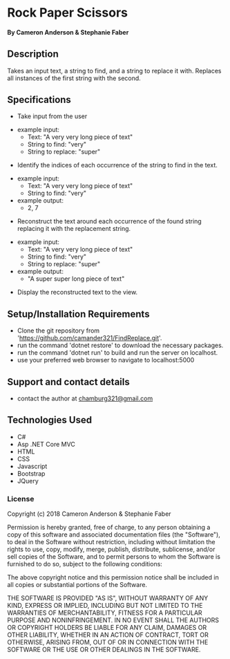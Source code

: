 
# Rock Paper Scissors

#### By Cameron Anderson & Stephanie Faber

## Description
Takes an input text, a string to find, and a string to replace it with. Replaces all instances of the first string with the second.

## Specifications
* Take input from the user
- example input:
  - Text: "A very very long piece of text"
  - String to find: "very"
  - String to replace: "super"

* Identify the indices of each occurrence of the string to find in the text.
- example input:
  - Text: "A very very long piece of text"
  - String to find: "very"
- example output:
  - 2, 7

* Reconstruct the text around each occurrence of the found string replacing it with the replacement string.
- example input:
  - Text: "A very very long piece of text"
  - String to find: "very"
  - String to replace: "super"
- example output:
  - "A super super long piece of text"

* Display the reconstructed text to the view.




## Setup/Installation Requirements

* Clone the git repository from 'https://github.com/camander321/FindReplace.git'.
* run the command 'dotnet restore' to download the necessary packages.
* run the command 'dotnet run' to build and run the server on localhost.
* use your preferred web browser to navigate to localhost:5000


## Support and contact details

* contact the author at chamburg321@gmail.com

## Technologies Used

* C#
* Asp .NET Core MVC
* HTML
* CSS
* Javascript
* Bootstrap
* JQuery

### License

Copyright (c) 2018 Cameron Anderson & Stephanie Faber

Permission is hereby granted, free of charge, to any person obtaining a copy of this software and associated documentation files (the "Software"), to deal in the Software without restriction, including without limitation the rights to use, copy, modify, merge, publish, distribute, sublicense, and/or sell copies of the Software, and to permit persons to whom the Software is furnished to do so, subject to the following conditions:

The above copyright notice and this permission notice shall be included in all copies or substantial portions of the Software.

THE SOFTWARE IS PROVIDED "AS IS", WITHOUT WARRANTY OF ANY KIND, EXPRESS OR IMPLIED, INCLUDING BUT NOT LIMITED TO THE WARRANTIES OF MERCHANTABILITY, FITNESS FOR A PARTICULAR PURPOSE AND NONINFRINGEMENT. IN NO EVENT SHALL THE AUTHORS OR COPYRIGHT HOLDERS BE LIABLE FOR ANY CLAIM, DAMAGES OR OTHER LIABILITY, WHETHER IN AN ACTION OF CONTRACT, TORT OR OTHERWISE, ARISING FROM, OUT OF OR IN CONNECTION WITH THE SOFTWARE OR THE USE OR OTHER DEALINGS IN THE SOFTWARE.
